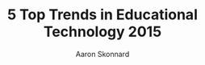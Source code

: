 ---
layout: leaf-node
title: "5 Top Trends in Educational Technology 2015"
title-url: "https://www.inc.com/aaron-skonnard/5-top-trends-in-education-technology-2015.html"
author: "Aaron Skonnard"
groups: introduction-to-edtech
categories: educational-technology-in-the-media
topics: introductory-resources
summary: >
    Aaron Skonnard identifies tops trends for the coming year (2015) as online corporate
    training, employee skills measurement, addressing alternative learning styles,
    online competency-based training supporting corporate customers, and flipped-learning
    technologies.
cite: >
    Skonnard, A. (2015). 5 Top Trends in Educational Technology 2015. Inc.
    Retrieved April 20, 2017 from: https://www.inc.com/aaron-skonnard/5-top-trends-in-education-technology-2015.html
pub-date: 2015-02-03
added-date: 2017-04-20
resource-type: external-page
---